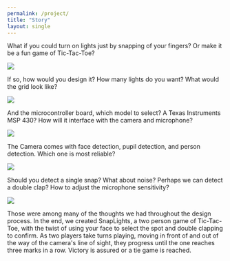 ```yaml
---
permalink: /project/
title: "Story"
layout: single
---
```


What if you could turn on lights just by snapping of your fingers? Or make it be a fun game of Tic-Tac-Toe?

![]({{site.baseurl}}/assets/img/front_view.jpg)

If so, how would you design it? How many lights do you want? What would the grid look like?

![]({{site.baseurl}}/assets/img/back_view.jpg)

And the microcontroller board, which model to select? A Texas Instruments MSP 430? How will it interface with the camera and microphone?

![]({{site.baseurl}}/assets/img/msp_board.jpg)

The Camera comes with face detection, pupil detection, and person detection. Which one is most reliable?

![]({{site.baseurl}}/assets/img/camera_front.jpg)

Should you detect a single snap? What about noise? Perhaps we can detect a double clap? How to adjust the microphone sensitivity?

![]({{site.baseurl}}/assets/img/digital_mic.jpg)

Those were among many of the thoughts we had throughout the design process. In the end, we created SnapLights, a two person game of Tic-Tac-Toe, with the twist of using your face to select the spot and double clapping to confirm. As two players take turns playing, moving in front of and out of the way of the camera's line of sight, they progress until the one reaches three marks in a row. Victory is assured or a tie game is reached.